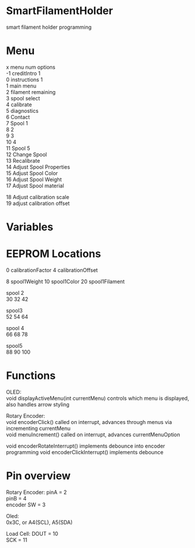 # SmartFilamentHolder
smart filament holder programming
# Menu
x   menu            num options  
-1 creditIntro          1  
0 instructions          1  
1 main menu  
2 filament remaining  
3 spool select  
4 calibrate  
5 diagnostics  
6 Contact  
7 Spool 1  
8     2  
9     3  
10    4  
11 Spool 5  
12 Change Spool  
13 Recalibrate  
14 Adjust Spool Properties  
15 Adjust Spool Color  
16 Adjust Spool Weight  
17 Adjust Spool material  

18 Adjust calibration scale  
19 adjust calibration offset  

# Variables
  # EEPROM Locations
  0 calibrationFactor
  4 calibrationOffset
  
  8 spool1Weight
  10 spool1Color
  20 spool1Filament
  
  spool 2  
  30
  32
  42
  
  spool3  
  52
  54
  64
  
  spool 4  
  66
  68
  78
  
  spool5  
  88
  90
  100

# Functions
OLED:  
  void displayActiveMenu(int currentMenu) controls which menu is displayed, also handles arrow styling
  

Rotary Encoder:  
  void encoderClick() called on interrupt, advances through menus via incrementing currentMenu  
  void menuIncrement() called on interrupt, advances currentMenuOption  
  
  void encoderRotateInterrupt() implements debounce into encoder programming
  void encoderClickInterrupt() implements debounce

# Pin overview

Rotary Encoder:
  pinA = 2  
  pinB = 4  
  encoder SW = 3  

Oled:  
  0x3C, or A4(SCL), A5(SDA)
  
Load Cell: 
  DOUT = 10  
  SCK = 11  
